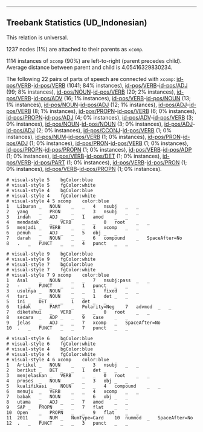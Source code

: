 

--------------------------------------------------------------------------------

## Treebank Statistics (UD_Indonesian)

This relation is universal.

1237 nodes (1%) are attached to their parents as `xcomp`.

1114 instances of `xcomp` (90%) are left-to-right (parent precedes child).
Average distance between parent and child is 4.05416329830234.

The following 22 pairs of parts of speech are connected with `xcomp`: [id-pos/VERB]()-[id-pos/VERB]() (1041; 84% instances), [id-pos/VERB]()-[id-pos/ADJ]() (99; 8% instances), [id-pos/NOUN]()-[id-pos/VERB]() (20; 2% instances), [id-pos/VERB]()-[id-pos/ADV]() (16; 1% instances), [id-pos/VERB]()-[id-pos/NOUN]() (13; 1% instances), [id-pos/NOUN]()-[id-pos/ADJ]() (12; 1% instances), [id-pos/ADJ]()-[id-pos/VERB]() (8; 1% instances), [id-pos/PROPN]()-[id-pos/VERB]() (6; 0% instances), [id-pos/PROPN]()-[id-pos/ADJ]() (4; 0% instances), [id-pos/ADV]()-[id-pos/VERB]() (3; 0% instances), [id-pos/NOUN]()-[id-pos/NOUN]() (3; 0% instances), [id-pos/ADJ]()-[id-pos/ADJ]() (2; 0% instances), [id-pos/CCONJ]()-[id-pos/VERB]() (1; 0% instances), [id-pos/NUM]()-[id-pos/VERB]() (1; 0% instances), [id-pos/PRON]()-[id-pos/ADJ]() (1; 0% instances), [id-pos/PRON]()-[id-pos/VERB]() (1; 0% instances), [id-pos/PROPN]()-[id-pos/PROPN]() (1; 0% instances), [id-pos/VERB]()-[id-pos/ADP]() (1; 0% instances), [id-pos/VERB]()-[id-pos/DET]() (1; 0% instances), [id-pos/VERB]()-[id-pos/PART]() (1; 0% instances), [id-pos/VERB]()-[id-pos/PRON]() (1; 0% instances), [id-pos/VERB]()-[id-pos/PROPN]() (1; 0% instances).


~~~ conllu
# visual-style 5	bgColor:blue
# visual-style 5	fgColor:white
# visual-style 4	bgColor:blue
# visual-style 4	fgColor:white
# visual-style 4 5 xcomp	color:blue
1	Liburan	_	NOUN	_	_	4	nsubj	_	_
2	yang	_	PRON	_	_	3	nsubj	_	_
3	indah	_	ADJ	_	_	1	amod	_	_
4	mendadak	_	VERB	_	_	0	root	_	_
5	menjadi	_	VERB	_	_	4	xcomp	_	_
6	penuh	_	ADJ	_	_	5	obj	_	_
7	darah	_	NOUN	_	_	6	compound	_	SpaceAfter=No
8	.	_	PUNCT	_	_	4	punct	_	_

~~~


~~~ conllu
# visual-style 9	bgColor:blue
# visual-style 9	fgColor:white
# visual-style 7	bgColor:blue
# visual-style 7	fgColor:white
# visual-style 7 9 xcomp	color:blue
1	Asal	_	NOUN	_	_	7	nsubj:pass	_	_
2	-	_	PUNCT	_	_	1	punct	_	_
3	usulnya	_	NOUN	_	_	1	fixed	_	_
4	tari	_	NOUN	_	_	1	det	_	_
5	ini	_	DET	_	_	1	det	_	_
6	tidak	_	PART	_	Polarity=Neg	7	advmod	_	_
7	diketahui	_	VERB	_	_	0	root	_	_
8	secara	_	ADP	_	_	9	case	_	_
9	jelas	_	ADJ	_	_	7	xcomp	_	SpaceAfter=No
10	.	_	PUNCT	_	_	7	punct	_	_

~~~


~~~ conllu
# visual-style 6	bgColor:blue
# visual-style 6	fgColor:white
# visual-style 4	bgColor:blue
# visual-style 4	fgColor:white
# visual-style 4 6 xcomp	color:blue
1	Artikel	_	NOUN	_	_	3	nsubj	_	_
2	berikut	_	DET	_	_	1	det	_	_
3	menjelaskan	_	VERB	_	_	0	root	_	_
4	proses	_	NOUN	_	_	3	obj	_	_
5	kualifikasi	_	NOUN	_	_	4	compound	_	_
6	menuju	_	VERB	_	_	4	xcomp	_	_
7	babak	_	NOUN	_	_	6	obj	_	_
8	utama	_	ADJ	_	_	7	amod	_	_
9	SAP	_	PROPN	_	_	7	flat	_	_
10	Open	_	PROPN	_	_	9	flat	_	_
11	2011	_	NUM	_	NumType=Card	10	nummod	_	SpaceAfter=No
12	.	_	PUNCT	_	_	3	punct	_	_

~~~


